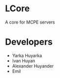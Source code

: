 # LCore
A core for MCPE servers
# Developers
- Yarka Huyarka
- Ivan Huyan
- Alexander Huyander
- Emil

